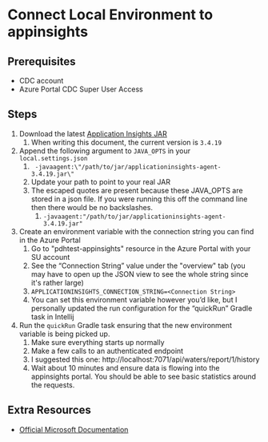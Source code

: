 # Connect Local Environment to appinsights

## Prerequisites
 - CDC account 
 - Azure Portal CDC Super User Access

## Steps
1. Download the latest [Application Insights JAR](https://github.com/microsoft/ApplicationInsights-Java/releases)
   1. When writing this document, the current version is `3.4.19`
2. Append the following argument to `JAVA_OPTS` in your `local.settings.json`
   1. ` -javaagent:\"/path/to/jar/applicationinsights-agent-3.4.19.jar\"`
   2. Update your path to point to your real JAR
   3. The escaped quotes are present because these JAVA_OPTS are stored in a json file. If you were running this off the command line then there would be no backslashes.
      1. `-javaagent:"/path/to/jar/applicationinsights-agent-3.4.19.jar"`
3. Create an environment variable with the connection string you can find in the Azure Portal
   1. Go to "pdhtest-appinsights" resource in the Azure Portal with your SU account
   2. See the “Connection String” value under the "overview" tab (you may have to open up the JSON view to see the whole string since it's rather large)
   3. `APPLICATIONINSIGHTS_CONNECTION_STRING=<Connection String>`
   4. You can set this environment variable however you’d like, but I personally updated the run configuration for the “quickRun” Gradle task in Intellij
4. Run the `quickRun` Gradle task ensuring that the new environment variable is being picked up.
   1. Make sure everything starts up normally 
   2. Make a few calls to an authenticated endpoint
   3. I suggested this one: http://localhost:7071/api/waters/report/1/history
   4. Wait about 10 minutes and ensure data is flowing into the appinsights portal. You should be able to see basic statistics around the requests.
    
## Extra Resources

- [Official Microsoft Documentation](https://learn.microsoft.com/en-us/azure/azure-monitor/app/opentelemetry-enable?tabs=java)
